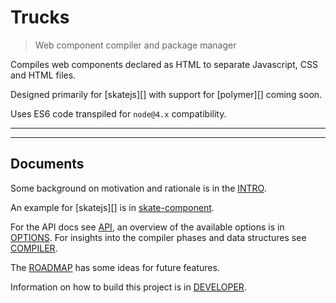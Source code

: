 # Trucks

<? @include readme/badges.md ?>

> Web component compiler and package manager

Compiles web components declared as HTML to separate Javascript, CSS and HTML files.

Designed primarily for [skatejs][] with support for [polymer][] coming soon.

Uses ES6 code transpiled for `node@4.x` compatibility.

<? @include {=readme} install.md ?>

***
<!-- @toc -->
***

<? @include {=readme}
      usage.md 
      plugin-list.md
      components.md
      plugins.md
      resolvers.md
      transforms.md ?>

## Documents

Some background on motivation and rationale is in the [INTRO](/doc/INTRO.md).

An example for [skatejs][] is in [skate-component](/examples/skate-component).

For the API docs see [API](/doc/API.md), an overview of the available options is in [OPTIONS](/doc/OPTIONS.md). For insights into the compiler phases and data structures see [COMPILER](/doc/COMPILER.md).

The [ROADMAP](/doc/ROADMAP.md) has some ideas for future features.

Information on how to build this project is in [DEVELOPER](/doc/DEVELOPER.md).

<? @include {=readme}
      license.md
      links.md ?>
